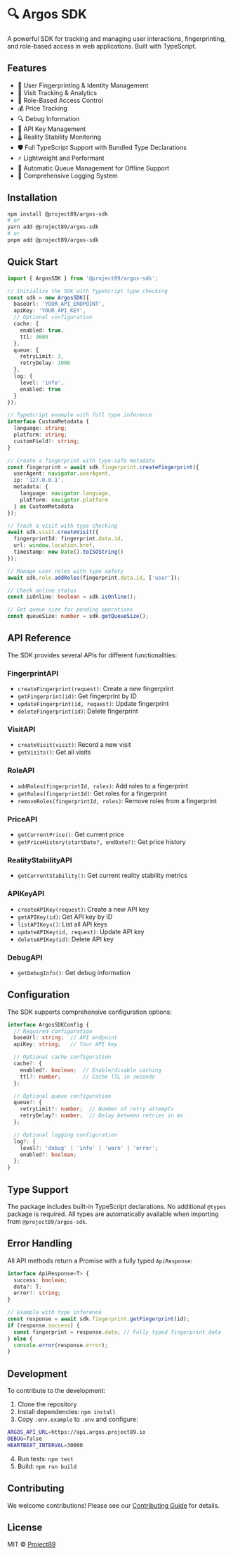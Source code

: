 # 🔍 Argos SDK

A powerful SDK for tracking and managing user interactions, fingerprinting, and role-based access in web applications. Built with TypeScript.

## Features

- 👤 User Fingerprinting & Identity Management
- 🎯 Visit Tracking & Analytics
- 👥 Role-Based Access Control
- 💰 Price Tracking
- 🔍 Debug Information
- 🔑 API Key Management
- 🌡️ Reality Stability Monitoring
- 🛡️ Full TypeScript Support with Bundled Type Declarations
- ⚡ Lightweight and Performant
- 🔄 Automatic Queue Management for Offline Support
- 📝 Comprehensive Logging System

## Installation

```bash
npm install @project89/argos-sdk
# or
yarn add @project89/argos-sdk
# or
pnpm add @project89/argos-sdk
```

## Quick Start

```typescript
import { ArgosSDK } from '@project89/argos-sdk';

// Initialize the SDK with TypeScript type checking
const sdk = new ArgosSDK({
  baseUrl: 'YOUR_API_ENDPOINT',
  apiKey: 'YOUR_API_KEY',
  // Optional configuration
  cache: {
    enabled: true,
    ttl: 3600
  },
  queue: {
    retryLimit: 3,
    retryDelay: 1000
  },
  log: {
    level: 'info',
    enabled: true
  }
});

// TypeScript example with full type inference
interface CustomMetadata {
  language: string;
  platform: string;
  customField?: string;
}

// Create a fingerprint with type-safe metadata
const fingerprint = await sdk.fingerprint.createFingerprint({
  userAgent: navigator.userAgent,
  ip: '127.0.0.1',
  metadata: {
    language: navigator.language,
    platform: navigator.platform
  } as CustomMetadata
});

// Track a visit with type checking
await sdk.visit.createVisit({
  fingerprintId: fingerprint.data.id,
  url: window.location.href,
  timestamp: new Date().toISOString()
});

// Manage user roles with type safety
await sdk.role.addRoles(fingerprint.data.id, ['user']);

// Check online status
const isOnline: boolean = sdk.isOnline();

// Get queue size for pending operations
const queueSize: number = sdk.getQueueSize();
```

## API Reference

The SDK provides several APIs for different functionalities:

### FingerprintAPI
- `createFingerprint(request)`: Create a new fingerprint
- `getFingerprint(id)`: Get fingerprint by ID
- `updateFingerprint(id, request)`: Update fingerprint
- `deleteFingerprint(id)`: Delete fingerprint

### VisitAPI
- `createVisit(visit)`: Record a new visit
- `getVisits()`: Get all visits

### RoleAPI
- `addRoles(fingerprintId, roles)`: Add roles to a fingerprint
- `getRoles(fingerprintId)`: Get roles for a fingerprint
- `removeRoles(fingerprintId, roles)`: Remove roles from a fingerprint

### PriceAPI
- `getCurrentPrice()`: Get current price
- `getPriceHistory(startDate?, endDate?)`: Get price history

### RealityStabilityAPI
- `getCurrentStability()`: Get current reality stability metrics

### APIKeyAPI
- `createAPIKey(request)`: Create a new API key
- `getAPIKey(id)`: Get API key by ID
- `listAPIKeys()`: List all API keys
- `updateAPIKey(id, request)`: Update API key
- `deleteAPIKey(id)`: Delete API key

### DebugAPI
- `getDebugInfo()`: Get debug information

## Configuration

The SDK supports comprehensive configuration options:

```typescript
interface ArgosSDKConfig {
  // Required configuration
  baseUrl: string;  // API endpoint
  apiKey: string;   // Your API key

  // Optional cache configuration
  cache?: {
    enabled?: boolean;  // Enable/disable caching
    ttl?: number;       // Cache TTL in seconds
  };

  // Optional queue configuration
  queue?: {
    retryLimit?: number;  // Number of retry attempts
    retryDelay?: number;  // Delay between retries in ms
  };

  // Optional logging configuration
  log?: {
    level?: 'debug' | 'info' | 'warn' | 'error';
    enabled?: boolean;
  };
}
```

## Type Support

The package includes built-in TypeScript declarations. No additional `@types` package is required. All types are automatically available when importing from `@project89/argos-sdk`.

## Error Handling

All API methods return a Promise with a fully typed `ApiResponse`:

```typescript
interface ApiResponse<T> {
  success: boolean;
  data?: T;
  error?: string;
}

// Example with type inference
const response = await sdk.fingerprint.getFingerprint(id);
if (response.success) {
  const fingerprint = response.data; // Fully typed fingerprint data
} else {
  console.error(response.error);
}
```

## Development

To contribute to the development:

1. Clone the repository
2. Install dependencies: `npm install`
3. Copy `.env.example` to `.env` and configure:
```bash
ARGOS_API_URL=https://api.argos.project89.io
DEBUG=false
HEARTBEAT_INTERVAL=30000
```
4. Run tests: `npm test`
5. Build: `npm run build`

## Contributing

We welcome contributions! Please see our [Contributing Guide](CONTRIBUTING.md) for details.

## License

MIT © [Project89](LICENSE)